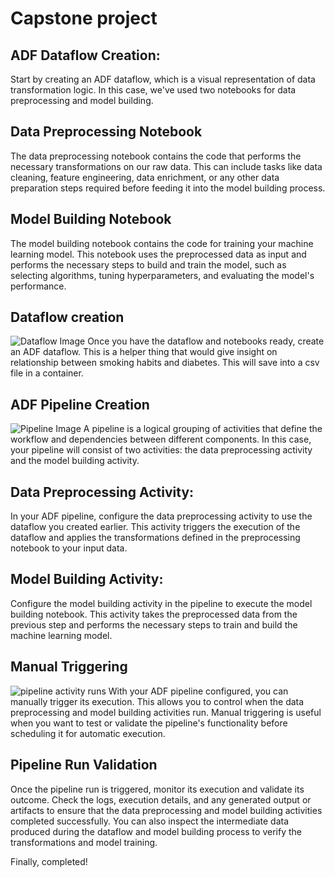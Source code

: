 # Capstone project

## ADF Dataflow Creation: 
Start by creating an ADF dataflow, which is a visual representation of data transformation logic. In this case, we've used two notebooks for data preprocessing and model building.

## Data Preprocessing Notebook
The data preprocessing notebook contains the code that performs the necessary transformations on our raw data. This can include tasks like data cleaning, feature engineering, data enrichment, or any other data preparation steps required before feeding it into the model building process.

## Model Building Notebook
The model building notebook contains the code for training your machine learning model. This notebook uses the preprocessed data as input and performs the necessary steps to build and train the model, such as selecting algorithms, tuning hyperparameters, and evaluating the model's performance.

## Dataflow creation
![Dataflow Image](https://github.com/sarangunasekara/azure-assignment/assets/96530239/9d3390d7-229a-4e34-a150-f56cc27bdcc5)
Once you have the dataflow and notebooks ready, create an ADF dataflow. This is a helper thing that would give insight on relationship between smoking habits and diabetes. This will save into a csv file in a container.

## ADF Pipeline Creation
![Pipeline Image](https://github.com/sarangunasekara/azure-assignment/assets/96530239/d6170002-0b9e-431d-8171-14a9c6f3cb32)
A pipeline is a logical grouping of activities that define the workflow and dependencies between different components. In this case, your pipeline will consist of two activities: the data preprocessing activity and the model building activity.

## Data Preprocessing Activity: 
In your ADF pipeline, configure the data preprocessing activity to use the dataflow you created earlier. This activity triggers the execution of the dataflow and applies the transformations defined in the preprocessing notebook to your input data.

## Model Building Activity: 
Configure the model building activity in the pipeline to execute the model building notebook. This activity takes the preprocessed data from the previous step and performs the necessary steps to train and build the machine learning model.

## Manual Triggering
![pipeline activity runs](https://github.com/sarangunasekara/azure-assignment/assets/96530239/01041622-2ee2-4b34-9f54-11e7780c6d6b)
With your ADF pipeline configured, you can manually trigger its execution. This allows you to control when the data preprocessing and model building activities run. Manual triggering is useful when you want to test or validate the pipeline's functionality before scheduling it for automatic execution.

## Pipeline Run Validation 
Once the pipeline run is triggered, monitor its execution and validate its outcome. Check the logs, execution details, and any generated output or artifacts to ensure that the data preprocessing and model building activities completed successfully. You can also inspect the intermediate data produced during the dataflow and model building process to verify the transformations and model training.

Finally, completed!
